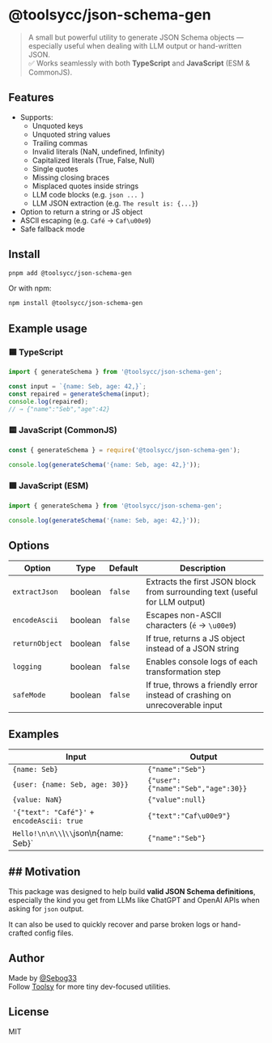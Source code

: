 # @toolsycc/json-schema-gen

> A small but powerful utility to generate JSON Schema objects — especially useful when dealing with LLM output or hand-written JSON.  
> ✅ Works seamlessly with both **TypeScript** and **JavaScript** (ESM & CommonJS).

## Features

- Supports:
  - Unquoted keys
  - Unquoted string values
  - Trailing commas
  - Invalid literals (NaN, undefined, Infinity)
  - Capitalized literals (True, False, Null)
  - Single quotes
  - Missing closing braces
  - Misplaced quotes inside strings
  - LLM code blocks (e.g. ```json ... ```)
  - LLM JSON extraction (e.g. `The result is: {...}`)
- Option to return a string or JS object
- ASCII escaping (e.g. `Café` → `Caf\u00e9`)
- Safe fallback mode

## Install

```bash
pnpm add @toolsycc/json-schema-gen
```

Or with npm:

```bash
npm install @toolsycc/json-schema-gen
```

## Example usage

### 🟦 TypeScript
```ts
import { generateSchema } from '@toolsycc/json-schema-gen';

const input = `{name: Seb, age: 42,}`;
const repaired = generateSchema(input);
console.log(repaired);
// → {"name":"Seb","age":42}
```

### 🟨 JavaScript (CommonJS)
```js
const { generateSchema } = require('@toolsycc/json-schema-gen');

console.log(generateSchema('{name: Seb, age: 42,}'));
```

### 🟩 JavaScript (ESM)
```js
import { generateSchema } from '@toolsycc/json-schema-gen';

console.log(generateSchema('{name: Seb, age: 42,}'));
```

## Options

| Option         | Type     | Default | Description |
|----------------|----------|---------|-------------|
| `extractJson`  | boolean  | `false` | Extracts the first JSON block from surrounding text (useful for LLM output) |
| `encodeAscii`  | boolean  | `false` | Escapes non-ASCII characters (`é` → `\u00e9`) |
| `returnObject` | boolean  | `false` | If true, returns a JS object instead of a JSON string |
| `logging`      | boolean  | `false` | Enables console logs of each transformation step |
| `safeMode`     | boolean  | `false` | If true, throws a friendly error instead of crashing on unrecoverable input |

## Examples

| Input                               | Output                                  |
|------------------------------------|------------------------------------------|
| `{name: Seb}`                      | `{"name":"Seb"}`                        |
| `{user: {name: Seb, age: 30}}`     | `{"user":{"name":"Seb","age":30}}`      |
| `{value: NaN}`                     | `{"value":null}`                        |
| `'{"text": "Café"}'` + `encodeAscii: true` | `{"text":"Caf\u00e9"}`           |
| `Hello!\n\n\\`\\`\\`json\n{name: Seb}`   | `{"name":"Seb"}`                        |

## ## Motivation

This package was designed to help build **valid JSON Schema definitions**, especially the kind you get from LLMs like ChatGPT and OpenAI APIs when asking for `json` output.

It can also be used to quickly recover and parse broken logs or hand-crafted config files.

## Author

Made by [@Sebog33](https://github.com/Sebog33)  
Follow [Toolsy](https://www.toolsy.cc) for more tiny dev-focused utilities.

## License

MIT
